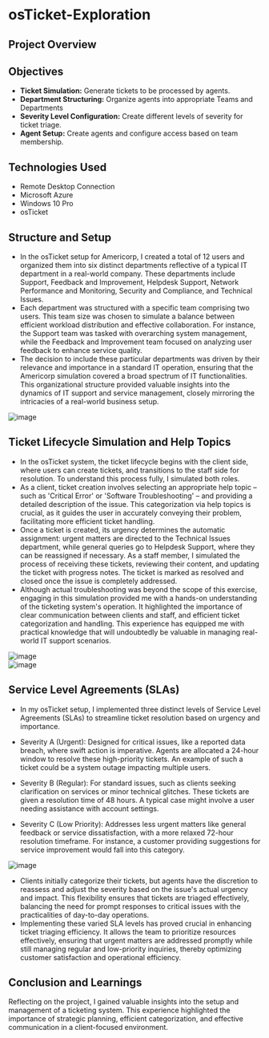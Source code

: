 # osTicket-Exploration

## Project Overview



## Objectives
- **Ticket Simulation:** Generate tickets to be processed by agents.
- **Department Structuring:** Organize agents into appropriate Teams and Departments
- **Severity Level Configuration:** Create different levels of severity for ticket triage. 
- **Agent Setup:** Create agents and configure access based on team membership.

## Technologies Used
- Remote Desktop Connection
- Microsoft Azure
- Windows 10 Pro
- osTicket

## Structure and Setup
- In the osTicket setup for Americorp, I created a total of 12 users and organized them into six distinct departments reflective of a typical IT department in a real-world company. These departments include Support, Feedback and Improvement, Helpdesk Support, Network Performance and Monitoring, Security and Compliance, and Technical Issues.
- Each department was structured with a specific team comprising two users. This team size was chosen to simulate a balance between efficient workload distribution and effective collaboration. For instance, the Support team was tasked with overarching system management, while the Feedback and Improvement team focused on analyzing user feedback to enhance service quality.
- The decision to include these particular departments was driven by their relevance and importance in a standard IT operation, ensuring that the Americorp simulation covered a broad spectrum of IT functionalities. This organizational structure provided valuable insights into the dynamics of IT support and service management, closely mirroring the intricacies of a real-world business setup.

![image](https://github.com/teher0094/osTicket-Exploration/assets/153027290/490360b7-3852-45c2-b74b-296d65e2bb26)


## Ticket Lifecycle Simulation and Help Topics
- In the osTicket system, the ticket lifecycle begins with the client side, where users can create tickets, and transitions to the staff side for resolution. To understand this process fully, I simulated both roles.
- As a client, ticket creation involves selecting an appropriate help topic – such as 'Critical Error' or 'Software Troubleshooting' – and providing a detailed description of the issue. This categorization via help topics is crucial, as it guides the user in accurately conveying their problem, facilitating more efficient ticket handling.
- Once a ticket is created, its urgency determines the automatic assignment: urgent matters are directed to the Technical Issues department, while general queries go to Helpdesk Support, where they can be reassigned if necessary. As a staff member, I simulated the process of receiving these tickets, reviewing their content, and updating the ticket with progress notes. The ticket is marked as resolved and closed once the issue is completely addressed.
- Although actual troubleshooting was beyond the scope of this exercise, engaging in this simulation provided me with a hands-on understanding of the ticketing system's operation. It highlighted the importance of clear communication between clients and staff, and efficient ticket categorization and handling. This experience has equipped me with practical knowledge that will undoubtedly be valuable in managing real-world IT support scenarios.

![image](https://github.com/teher0094/osTicket-Exploration/assets/153027290/4dfc32a6-9383-4f0c-bf72-9a86f110f229)  
![image](https://github.com/teher0094/osTicket-Exploration/assets/153027290/a3e4ac87-096e-4719-8a1d-da3b9094eb3e)


## Service Level Agreements (SLAs)
- In my osTicket setup, I implemented three distinct levels of Service Level Agreements (SLAs) to streamline ticket resolution based on urgency and importance.

- Severity A (Urgent): Designed for critical issues, like a reported data breach, where swift action is imperative. Agents are allocated a 24-hour window to resolve these high-priority tickets. An example of such a ticket could be a system outage impacting multiple users.
- Severity B (Regular): For standard issues, such as clients seeking clarification on services or minor technical glitches. These tickets are given a resolution time of 48 hours. A typical case might involve a user needing assistance with account settings.
- Severity C (Low Priority): Addresses less urgent matters like general feedback or service dissatisfaction, with a more relaxed 72-hour resolution timeframe. For instance, a customer providing suggestions for service improvement would fall into this category.

![image](https://github.com/teher0094/osTicket-Exploration/assets/153027290/5905e58d-1539-471d-866a-58fbea3bf8d0)

- Clients initially categorize their tickets, but agents have the discretion to reassess and adjust the severity based on the issue's actual urgency and impact. This flexibility ensures that tickets are triaged effectively, balancing the need for prompt responses to critical issues with the practicalities of day-to-day operations.
- Implementing these varied SLA levels has proved crucial in enhancing ticket triaging efficiency. It allows the team to prioritize resources effectively, ensuring that urgent matters are addressed promptly while still managing regular and low-priority inquiries, thereby optimizing customer satisfaction and operational efficiency.


## Conclusion and Learnings
Reflecting on the project, I gained valuable insights into the setup and management of a ticketing system. This experience highlighted the importance of strategic planning, efficient categorization, and effective communication in a client-focused environment.

